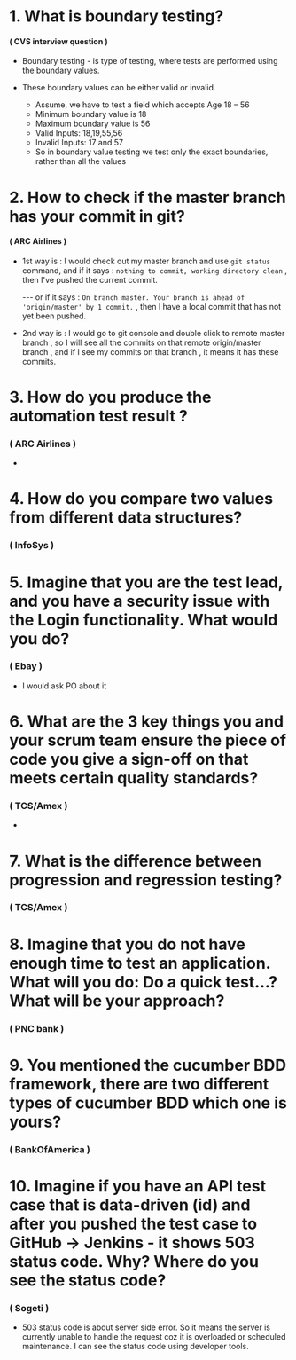 # 1. What is boundary testing?
#### ( CVS interview question )
   * Boundary testing - is type of testing, where tests are performed using the boundary values.

   
   * These boundary values can be either valid or invalid.
     - Assume, we have to test a field which accepts Age 18 – 56
     - Minimum boundary value is 18
     - Maximum boundary value is 56
     - Valid Inputs: 18,19,55,56
     - Invalid Inputs: 17 and 57
     - So in boundary value testing we test only the exact boundaries, rather than all the values



# 2. How to check if the master branch has your commit in git?
#### ( ARC Airlines )
- 1st way is : I would check out my master branch and use `git status` command, and if it says : `nothing to commit, working directory clean` , then I've pushed the current commit.

  --- or if it says : `On branch master. Your branch is ahead of 'origin/master' by 1 commit.` , then I have a local commit that has not yet been pushed. 
- 2nd way is :  I would go to git console and double click to remote master branch , so I will see all the commits on that remote origin/master branch , and if I see my commits on that branch , it means it has these commits. 
   
# 3. How do you produce the automation test result ? 

### ( ARC Airlines )

- 

# 4. How do you compare two values from different data structures?

### ( InfoSys )


# 5. Imagine that you are the test lead, and you have a security issue with the Login functionality. What would you do?

### ( Ebay ) 
 - I would ask PO about it


# 6. What are the 3 key things you and your scrum team ensure the piece of code you give a sign-off on that meets certain quality standards? 

### ( TCS/Amex ) 

- 
   
# 7. What is the difference between progression and regression testing? 
 
### ( TCS/Amex )

# 8. Imagine that you do not have enough time to test an application. What will you do: Do a quick test…? What will be your approach?   
### ( PNC bank )

# 9. You mentioned the cucumber BDD framework, there are two different types of cucumber BDD which one is yours?  
### ( BankOfAmerica )


# 10. Imagine if you have an API test case that is data-driven (id) and after you pushed the test case to GitHub -> Jenkins - it shows 503 status code. Why? Where do you see the status code?  

### ( Sogeti )

- 503 status code is about server side error. So it means the server is currently unable to handle the request coz it is overloaded or scheduled maintenance. I can see the status code using developer tools. 